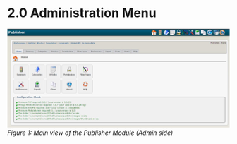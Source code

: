 # 2.0 Administration Menu

![image001.jpg](../assets/image001.jpg)
*Figure 1: Main view of the Publisher Module (Admin side)*

